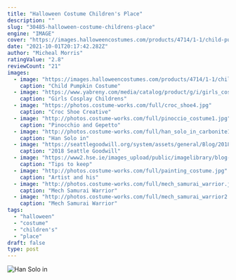 ```yaml
---
title: "Halloween Costume Children's Place"
description: ""
slug: "30485-halloween-costume-childrens-place"
engine: "IMAGE"
cover: "https://images.halloweencostumes.com/products/4714/1-1/child-pumpkin-costume.jpg"
date: "2021-10-01T20:17:42.282Z"
author: "Micheal Morris"
ratingValue: "2.8"
reviewCount: "21"
images:
  - image: "https://images.halloweencostumes.com/products/4714/1-1/child-pumpkin-costume.jpg"
    caption: "Child Pumpkin Costume"
  - image: "https://www.yabreny.com/media/catalog/product/g/i/girls_cosplay_childrens_halloween_witch_costume_with_hat_teenage_kid_clothes.jpg"
    caption: "Girls Cosplay Childrens"
  - image: "https://photos.costume-works.com/full/croc_shoe4.jpg"
    caption: "Croc Shoe Creative"
  - image: "http://photos.costume-works.com/full/pinoccio_costume1.jpg"
    caption: "Pinocchio and Gepetto"
  - image: "http://photos.costume-works.com/full/han_solo_in_carbonite1.jpg"
    caption: "Han Solo in"
  - image: "https://seattlegoodwill.org/system/assets/general/Blog/2018/102618_HalloweenLastMinute/810_5bd287ec2151b-FB_IMG_1540523700446.jpg"
    caption: "2018 Seattle Goodwill"
  - image: "https://www2.hse.ie/images_upload/public/imagelibrary/blog-post-images/children-at-halloween.jpg"
    caption: "Tips to keep"
  - image: "http://photos.costume-works.com/full/painting_costume.jpg"
    caption: "Artist and his"
  - image: "http://photos.costume-works.com/full/mech_samurai_warrior.jpg"
    caption: "Mech Samurai Warrior"
  - image: "http://photos.costume-works.com/full/mech_samurai_warrior2.jpg"
    caption: "Mech Samurai Warrior"
tags:
  - "halloween"
  - "costume"
  - "children's"
  - "place"
draft: false
type: post
---
```



![Han Solo in](http://photos.costume-works.com/full/han_solo_in_carbonite1.jpg "Han Solo in")


<!--inArticleAds-->

<!--galleryOne-->


<!--inArticleAds-->

<!--galleryTwo-->


<!--galleryThree-->

